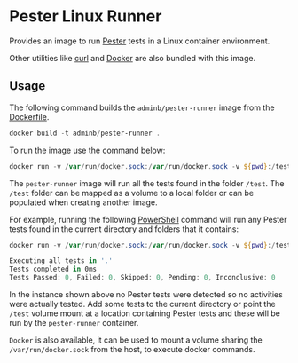 # Pester Linux Runner

Provides an image to run [Pester](https://github.com/pester/Pester#pester) tests in a Linux container environment.

Other utilities like [curl](https://curl.haxx.se/) and [Docker](https://www.docker.com/) are also bundled with this image.

## Usage

The following command builds the `adminb/pester-runner` image from the [Dockerfile](Dockerfile).

```PowerShell
docker build -t adminb/pester-runner .
```

To run the image use the command below:

```PowerShell
docker run -v /var/run/docker.sock:/var/run/docker.sock -v ${pwd}:/test adminb/pester-runner
```

The `pester-runner` image will run all the tests found in the folder `/test`. The `/test` folder can be mapped as a volume to a local folder or can be populated when creating another image.

For example, running the following [PowerShell](https://github.com/PowerShell/PowerShell#-powershell) command will run any Pester tests found in the current directory and folders that it contains:

```PowerShell
docker run -v /var/run/docker.sock:/var/run/docker.sock -v ${pwd}:/test adminb/pester-runner

Executing all tests in '.'
Tests completed in 0ms
Tests Passed: 0, Failed: 0, Skipped: 0, Pending: 0, Inconclusive: 0
```

In the instance shown above no Pester tests were detected so no activities were actually tested. Add some tests to the current directory or point the `/test` volume mount at a location containing Pester tests and these will be run by the `pester-runner` container.

`Docker` is also available, it can be used to mount a volume sharing the `/var/run/docker.sock` from the host, to execute docker commands.

